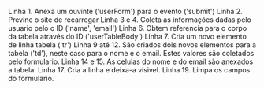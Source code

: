 Linha 1. Anexa um ouvinte ('userForm') para o evento ('submit')
Linha 2. Previne o site de recarregar
Linha 3 e 4. Coleta as informações dadas pelo usuario pelo o ID ('name', 'email')
Linha 6. Obtem referencia para o corpo da tabela através do ID ('userTableBody')
Linha 7. Cria um novo elemento de linha tabela ('tr')
Linha 9 até 12. São criados dois novos elementos para a tabela ('td'), neste caso para o nome e o email. Estes valores são coletados pelo formulario.
Linha 14 e 15. As celulas do nome e do email são anexados a tabela.
Linha 17. Cria a linha e deixa-a visivel.
Linha 19. Limpa os campos do formulario.